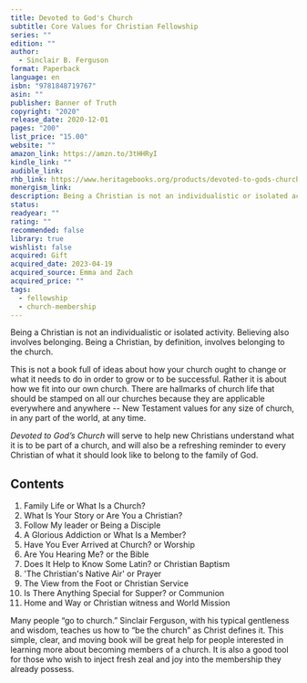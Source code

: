 ```yaml
---
title: Devoted to God's Church
subtitle: Core Values for Christian Fellowship
series: ""
edition: ""
author:
  - Sinclair B. Ferguson
format: Paperback
language: en
isbn: "9781848719767"
asin: ""
publisher: Banner of Truth
copyright: "2020"
release_date: 2020-12-01
pages: "200"
list_price: "15.00"
website: ""
amazon_link: https://amzn.to/3tHHRyI
kindle_link: ""
audible_link: 
rhb_link: https://www.heritagebooks.org/products/devoted-to-gods-church-core-values-for-christian-fellowship-ferguson.html
monergism_link: 
description: Being a Christian is not an individualistic or isolated activity. Believing also involves belonging. Being a Christian, by definition, involves belonging to the church.
status: 
readyear: ""
rating: ""
recommended: false
library: true
wishlist: false
acquired: Gift
acquired_date: 2023-04-19
acquired_source: Emma and Zach
acquired_price: ""
tags:
  - fellowship
  - church-membership
---
```

Being a Christian is not an individualistic or isolated activity. Believing also involves belonging. Being a Christian, by definition, involves belonging to the church.   
  
This is not a book full of ideas about how your church ought to change or what it needs to do in order to grow or to be successful. Rather it is about how we fit into our own church. There are hallmarks of church life that should be stamped on all our churches because they are applicable everywhere and anywhere -- New Testament values for any size of church, in any part of the world, at any time. 

_Devoted to God’s Church_ will serve to help new Christians understand what it is to be part of a church, and will also be a refreshing reminder to every Christian of what it should look like to belong to the family of God.

## Contents

1. Family Life or What Is a Church?
2. What Is Your Story or Are You a Christian?
3. Follow My leader or Being a Disciple
4. A Glorious Addiction or What Is a Member?
5. Have You Ever Arrived at Church? or Worship
6. Are You Hearing Me? or the Bible
7. Does It Help to Know Some Latin? or Christian Baptism
8. 'The Christian's Native Air' or Prayer
9. The View from the Foot or Christian Service
10. Is There Anything Special for Supper? or Communion
11. Home and Way or Christian witness and World Mission

Many people “go to church.” Sinclair Ferguson, with his typical gentleness and wisdom, teaches us how to “be the church” as Christ defines it. This simple, clear, and moving book will be great help for people interested in learning more about becoming members of a church. It is also a good tool for those who wish to inject fresh zeal and joy into the membership they already possess.
